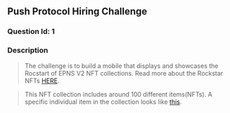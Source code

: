 ## Push Protocol Hiring Challenge

### Question Id: **1**

### Description
> The challenge is to build a mobile that displays and showcases the Rocstart of EPNS V2 NFT collections. Read more about the Rockstar NFTs [HERE](https://opensea.io/collection/rockstars-of-epns-v2).

> This NFT collection includes around 100 different items(NFTs). A specific individual item in the collection looks like [this](https://opensea.io/assets/ethereum/0xa2b885e7065ea59a3251489715ca80de5ff642f8/1).
